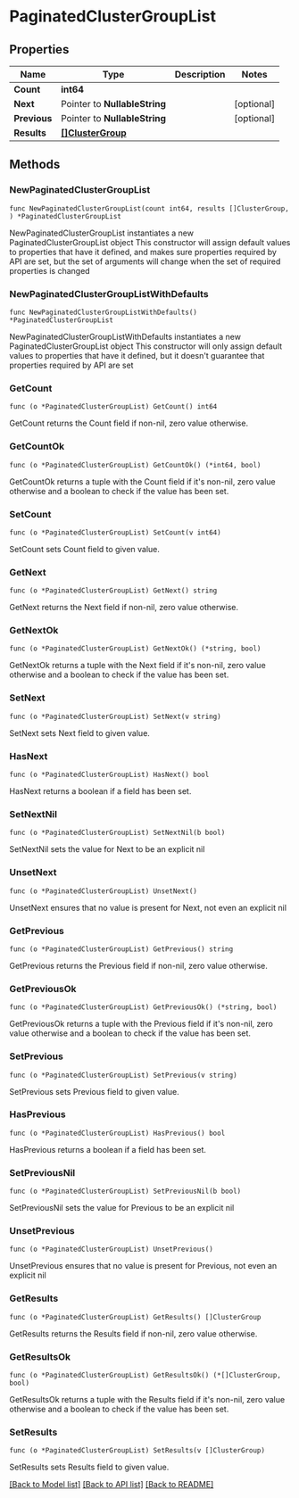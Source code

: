 # PaginatedClusterGroupList

## Properties

Name | Type | Description | Notes
------------ | ------------- | ------------- | -------------
**Count** | **int64** |  | 
**Next** | Pointer to **NullableString** |  | [optional] 
**Previous** | Pointer to **NullableString** |  | [optional] 
**Results** | [**[]ClusterGroup**](ClusterGroup.md) |  | 

## Methods

### NewPaginatedClusterGroupList

`func NewPaginatedClusterGroupList(count int64, results []ClusterGroup, ) *PaginatedClusterGroupList`

NewPaginatedClusterGroupList instantiates a new PaginatedClusterGroupList object
This constructor will assign default values to properties that have it defined,
and makes sure properties required by API are set, but the set of arguments
will change when the set of required properties is changed

### NewPaginatedClusterGroupListWithDefaults

`func NewPaginatedClusterGroupListWithDefaults() *PaginatedClusterGroupList`

NewPaginatedClusterGroupListWithDefaults instantiates a new PaginatedClusterGroupList object
This constructor will only assign default values to properties that have it defined,
but it doesn't guarantee that properties required by API are set

### GetCount

`func (o *PaginatedClusterGroupList) GetCount() int64`

GetCount returns the Count field if non-nil, zero value otherwise.

### GetCountOk

`func (o *PaginatedClusterGroupList) GetCountOk() (*int64, bool)`

GetCountOk returns a tuple with the Count field if it's non-nil, zero value otherwise
and a boolean to check if the value has been set.

### SetCount

`func (o *PaginatedClusterGroupList) SetCount(v int64)`

SetCount sets Count field to given value.


### GetNext

`func (o *PaginatedClusterGroupList) GetNext() string`

GetNext returns the Next field if non-nil, zero value otherwise.

### GetNextOk

`func (o *PaginatedClusterGroupList) GetNextOk() (*string, bool)`

GetNextOk returns a tuple with the Next field if it's non-nil, zero value otherwise
and a boolean to check if the value has been set.

### SetNext

`func (o *PaginatedClusterGroupList) SetNext(v string)`

SetNext sets Next field to given value.

### HasNext

`func (o *PaginatedClusterGroupList) HasNext() bool`

HasNext returns a boolean if a field has been set.

### SetNextNil

`func (o *PaginatedClusterGroupList) SetNextNil(b bool)`

 SetNextNil sets the value for Next to be an explicit nil

### UnsetNext
`func (o *PaginatedClusterGroupList) UnsetNext()`

UnsetNext ensures that no value is present for Next, not even an explicit nil
### GetPrevious

`func (o *PaginatedClusterGroupList) GetPrevious() string`

GetPrevious returns the Previous field if non-nil, zero value otherwise.

### GetPreviousOk

`func (o *PaginatedClusterGroupList) GetPreviousOk() (*string, bool)`

GetPreviousOk returns a tuple with the Previous field if it's non-nil, zero value otherwise
and a boolean to check if the value has been set.

### SetPrevious

`func (o *PaginatedClusterGroupList) SetPrevious(v string)`

SetPrevious sets Previous field to given value.

### HasPrevious

`func (o *PaginatedClusterGroupList) HasPrevious() bool`

HasPrevious returns a boolean if a field has been set.

### SetPreviousNil

`func (o *PaginatedClusterGroupList) SetPreviousNil(b bool)`

 SetPreviousNil sets the value for Previous to be an explicit nil

### UnsetPrevious
`func (o *PaginatedClusterGroupList) UnsetPrevious()`

UnsetPrevious ensures that no value is present for Previous, not even an explicit nil
### GetResults

`func (o *PaginatedClusterGroupList) GetResults() []ClusterGroup`

GetResults returns the Results field if non-nil, zero value otherwise.

### GetResultsOk

`func (o *PaginatedClusterGroupList) GetResultsOk() (*[]ClusterGroup, bool)`

GetResultsOk returns a tuple with the Results field if it's non-nil, zero value otherwise
and a boolean to check if the value has been set.

### SetResults

`func (o *PaginatedClusterGroupList) SetResults(v []ClusterGroup)`

SetResults sets Results field to given value.



[[Back to Model list]](../README.md#documentation-for-models) [[Back to API list]](../README.md#documentation-for-api-endpoints) [[Back to README]](../README.md)


